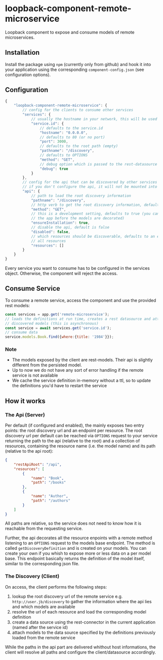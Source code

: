# loopback-component-remote-microservice

Loopback component to expose and consume models of remote microservices.

## Installation

Install the package using `npm` (currently only from github) and hook it into your application using
the corresponding `component-config.json` (see configuration options).

## Configuration

```Javascript
{
    "loopback-component-remote-microservice": {
        // config for the clients to consume other services
        "services": {
            // usually the hostname in your network, this will be used to access the service
            "service.id": {
                // defaults to the service.id 
                "hostname": "0.0.0.0",
                // defaults to 80 (or no port)
                "port": 3000,
                // defaults to the root path (empty)
                "pathname": "/discovery",
                // defaults to OPTIONS
                "method": "GET",
                // debug option which is passed to the rest-datasource
                "debug": true
            }
        },
        // config for the api that can be discovered by other services
        // if you don't configure the api, it will not be mounted into the app
        "api": {
            // path to load the root discovery information
            "pathname": "/discovery",
            // http verb to get the root discovery information, defaults to OPTIONS
            "method": "GET",
            // this is a development setting, defaults to true (you cannot hook in the api into
            // the app before the models are decorated)
            "ensureInstallation": true,
            // disable the api, default is false
            "disabled": false,
            // which resources should be discoverable, defaults to an empty array which means
            // all resources
            "resources": []
        } 
    }
}
```

Every service you want to consume has to be configured in the services object. Otherwise, the
component will reject the access.

## Consume Service

To consume a remote service, access the component and use the provided rest models:
 
 ```Javascript
 const services = app.get('remote-microservice');
 // loads the definitions at run time, creates a rest datasource and attaches the remotely 
 // discovered models (this is asynchronous)
 const service = await services.get('service.id');
 // consume data
 service.models.Book.find({where:{title: '1984'}});
 ```
 
 ### Note
 
   - The models exposed by the client are rest-models. Their api is slightly different from the persisted model.
   - Up to now we do not have any sort of error handling if the remote service is not available
   - We cache the service definition in-memory without a ttl, so to update the definitions you'd 
   have to restart the service 

## How it works

### The Api (Server)

Per default (if configured and enabled), the mainly exposes two entry points: the root discovery url
and an endpoint per resource. The root discovery url per default can be reached via `OPTIONS` request
to your service returning the path to the api (relative to the root) and a collection of resources,
containing the resource name (i.e. the model name) and its path (relative to the api root):

```JSON
{
    "restApiRoot": "/api",
    "resources": [
        {
            "name": "Book",
            "path": "/books"
        },
        {
            "name": "Author",
            "path": "/authors"
        }
    ]
}
```
All paths are relative, so the service does not need to know how it is reachable from the requesting
service.

Further, the api decorates all the resource enpoints with a remote method listening to an `OPTIONS`
request to the models base endpoint. The method is called `getDiscoveryDefinition` and is created on your
models. You can create your own if you whish to expose more or less data on a per model base. This
endpoint basically returns the definition of the model itself, similar to the corresponding json file.

### The Discovery (Client)

On access, the client performs the following steps:

  1. lookup the root discovery url of the remote service e.g. `http://user.jb/discovery` to gather the information where the api lies and which models are available
  2. resolve the url of each resource and load the corresponding model definition
  3. create a data source using the rest-connector in the current application (named after the service id)
  4. attach models to the data source specified by the definitions previously loaded from the remote service 

While the paths in the api part are delivered whithout host informations, the client will resolve all
paths and configure the client/datasource accordingly.